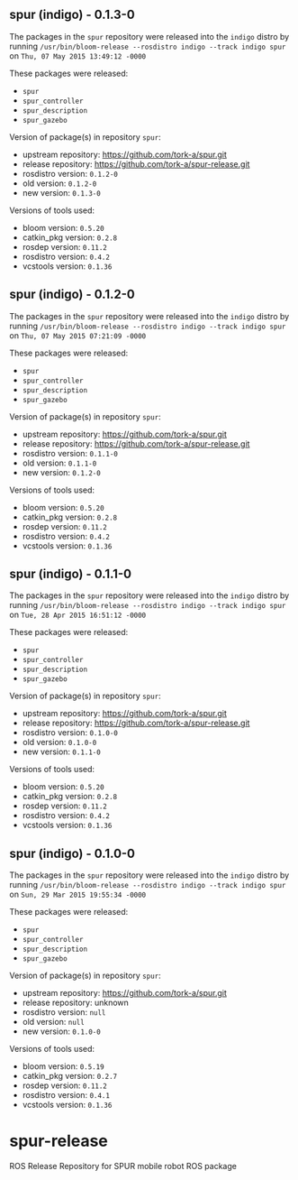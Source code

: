 ## spur (indigo) - 0.1.3-0

The packages in the `spur` repository were released into the `indigo` distro by running `/usr/bin/bloom-release --rosdistro indigo --track indigo spur` on `Thu, 07 May 2015 13:49:12 -0000`

These packages were released:
- `spur`
- `spur_controller`
- `spur_description`
- `spur_gazebo`

Version of package(s) in repository `spur`:
- upstream repository: https://github.com/tork-a/spur.git
- release repository: https://github.com/tork-a/spur-release.git
- rosdistro version: `0.1.2-0`
- old version: `0.1.2-0`
- new version: `0.1.3-0`

Versions of tools used:
- bloom version: `0.5.20`
- catkin_pkg version: `0.2.8`
- rosdep version: `0.11.2`
- rosdistro version: `0.4.2`
- vcstools version: `0.1.36`


## spur (indigo) - 0.1.2-0

The packages in the `spur` repository were released into the `indigo` distro by running `/usr/bin/bloom-release --rosdistro indigo --track indigo spur` on `Thu, 07 May 2015 07:21:09 -0000`

These packages were released:
- `spur`
- `spur_controller`
- `spur_description`
- `spur_gazebo`

Version of package(s) in repository `spur`:
- upstream repository: https://github.com/tork-a/spur.git
- release repository: https://github.com/tork-a/spur-release.git
- rosdistro version: `0.1.1-0`
- old version: `0.1.1-0`
- new version: `0.1.2-0`

Versions of tools used:
- bloom version: `0.5.20`
- catkin_pkg version: `0.2.8`
- rosdep version: `0.11.2`
- rosdistro version: `0.4.2`
- vcstools version: `0.1.36`


## spur (indigo) - 0.1.1-0

The packages in the `spur` repository were released into the `indigo` distro by running `/usr/bin/bloom-release --rosdistro indigo --track indigo spur` on `Tue, 28 Apr 2015 16:51:12 -0000`

These packages were released:
- `spur`
- `spur_controller`
- `spur_description`
- `spur_gazebo`

Version of package(s) in repository `spur`:
- upstream repository: https://github.com/tork-a/spur.git
- release repository: https://github.com/tork-a/spur-release.git
- rosdistro version: `0.1.0-0`
- old version: `0.1.0-0`
- new version: `0.1.1-0`

Versions of tools used:
- bloom version: `0.5.20`
- catkin_pkg version: `0.2.8`
- rosdep version: `0.11.2`
- rosdistro version: `0.4.2`
- vcstools version: `0.1.36`


## spur (indigo) - 0.1.0-0

The packages in the `spur` repository were released into the `indigo` distro by running `/usr/bin/bloom-release --rosdistro indigo --track indigo spur` on `Sun, 29 Mar 2015 19:55:34 -0000`

These packages were released:
- `spur`
- `spur_controller`
- `spur_description`
- `spur_gazebo`

Version of package(s) in repository `spur`:
- upstream repository: https://github.com/tork-a/spur.git
- release repository: unknown
- rosdistro version: `null`
- old version: `null`
- new version: `0.1.0-0`

Versions of tools used:
- bloom version: `0.5.19`
- catkin_pkg version: `0.2.7`
- rosdep version: `0.11.2`
- rosdistro version: `0.4.1`
- vcstools version: `0.1.36`


# spur-release
ROS Release Repository for SPUR mobile robot ROS package
